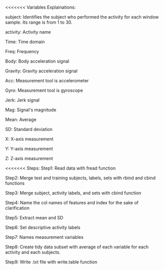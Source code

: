 <<<<<<< Variables Explainations:

subject: Identifies the subject who performed the activity for each window sample. Its range is from 1 to 30.

activity: Activity name

Time: Time domain

Freq: Frequency

Body: Body acceleration signal

Gravity: Gravity acceleration signal

Acc: Measurement tool is accelerometer

Gyro: Measurement tool is gyroscope

Jerk: Jerk signal

Mag: Signal's magnitude

Mean: Average

SD: Standard deviation

X: X-axis measurement

Y: Y-axis measurement

Z: Z-axis measurement

<<<<<<< Steps:
Step1: Read data with fread function

Step2: Merge test and training subjects, labels, sets with rbind and cbind functions 

Step3: Merge subject, activity labels, and sets with cbind function

Step4: Name the col names of features and index for the sake of clarification 

Step5: Extract  mean and SD

Step6: Set descriptive activity labels

Step7: Names measurement variables

Step8: Create tidy data subset with average of each variable for each activity and each subjects.

Step9: Write .txt file with write.table function

